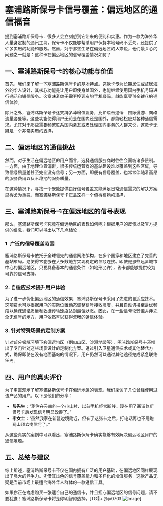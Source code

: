 # 塞浦路斯保号卡信号覆盖：偏远地区的通信福音

提到塞浦路斯保号卡，很多人会立刻想到它带来的便利和实惠。作为一款为海外华人量身定制的通讯工具，保号卡不仅能够帮助用户保持本地号码不丢失，还提供了许多实用的功能和服务。然而，对于那些生活在偏远地区的人来说，他们最关心的问题之一就是：这种卡在偏远地区的信号覆盖情况如何？

## 一、塞浦路斯保号卡的核心功能与价值

首先，我们来了解一下塞浦路斯保号卡的基本特点。这款卡专为长期居住或旅居海外的华人设计，其核心功能是让用户即使身处国外，也能继续使用国内手机号码进行通话和短信服务。这意味着你无需更换现有的手机号码，就能享受到全球化的通信体验。

除此之外，塞浦路斯保号卡还支持多种增值服务，比如语音通话、国际漫游、网络流量套餐等。这些功能使得用户无论是在国内还是国外，都能轻松应对各种通信需求。尤其对于那些需要频繁联系国内亲友或者处理国内事务的人群来说，这款卡无疑是一个非常实用的选择。

## 二、偏远地区的通信挑战

然而，对于生活在偏远地区的用户而言，选择通信服务商时往往会面临诸多限制。一方面，由于地理位置偏僻，很多传统运营商的基站建设难以覆盖到这些区域，导致信号质量差甚至完全没有信号；另一方面，即便有信号覆盖，也常常伴随着高昂的服务费用以及不稳定的服务质量。

在这种情况下，寻找一个既能提供良好信号覆盖又能满足日常通信需求的解决方案显得尤为重要。而塞浦路斯保号卡正是这样一个值得信赖的选择。

## 三、塞浦路斯保号卡在偏远地区的信号表现

那么，塞浦路斯保号卡究竟在偏远地区的表现如何呢？根据用户的反馈以及官方提供的信息，我们可以得出以下几点结论：

### 1. 广泛的信号覆盖范围
塞浦路斯保号卡依托于全球领先的通信网络架构，在多个国家和地区建立了完善的基站布局。这使得它能够在大多数地方实现稳定的信号连接。即使是那些远离城市中心的偏远地区，只要具备基本的通信条件（如地形允许），该卡都能够提供较为可靠的信号支持。

### 2. 自适应技术提升用户体验
为了进一步优化偏远地区的通信效果，塞浦路斯保号卡采用了先进的自适应技术。这项技术可以根据用户的实际位置动态调整信号接收强度，并且自动切换至最优频段以确保通话质量和数据传输速度达到最佳状态。因此，在一些信号较弱但并非完全无信号的地方，用户依然可以获得流畅的通信体验。

### 3. 针对特殊场景的定制方案
针对部分极端环境下的偏远地区（例如山区、沙漠地带等），塞浦路斯保号卡还推出了专门针对这些场景设计的定制化方案。通过引入卫星通信技术或其他替代方式，确保即使在没有地面基站的情况下，用户仍然可以通过其他途径完成紧急联络任务。

## 四、用户的真实评价

为了更直观地了解塞浦路斯保号卡在偏远地区的表现，我们采访了几位曾经使用过该产品的用户。以下是他们的分享：

- **张先生**：“我住在云南的一个小山村，以前手机经常断线，现在用了塞浦路斯保号卡后发现信号明显改善了。”
- **李女士**：“虽然我家在新疆边境附近，但有了这张卡之后，打电话再也不用跑到山顶去找信号了。”

从这些真实的案例中可以看出，塞浦路斯保号卡确实能够有效解决偏远地区用户的通信难题。

## 五、总结与建议

综上所述，塞浦路斯保号卡不仅在国内拥有广泛的用户基础，在偏远地区同样展现出了强大的竞争力。凭借其出色的信号覆盖能力和多样化的增值服务，这款产品无疑是当前市场上最适合海外华人群体的一款通信工具。

如果你正在考虑购买一张适合自己的通信卡，并且担心偏远地区的信号问题，请不要犹豫！塞浦路斯保号卡将是你明智的选择。[TG💪+ @jx0703 ![Image](https://github.com/user-attachments/assets/dbca1d08-cadb-493c-b0ec-ad6f7a83f270)]
